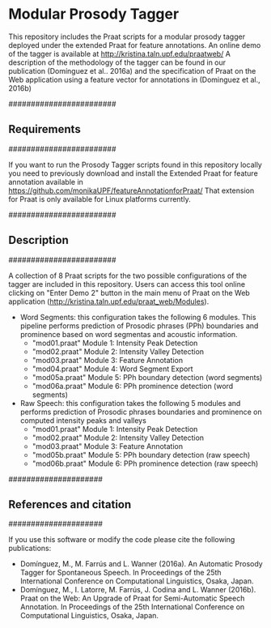 # Modular Prosody Tagger
This repository includes the Praat scripts for a modular prosody tagger deployed under the extended Praat for feature annotations.
An online demo of the tagger is available at http://kristina.taln.upf.edu/praatweb/
A description of the methodology of the tagger can be found in our publication (Domínguez et al.. 2016a) and the specification of Praat on the Web application using a feature vector for annotations in (Dominguez et al., 2016b)

########################
## Requirements
########################

If you want to run the Prosody Tagger scripts found in this repository locally you need to previously download and install the Extended Praat for feature annotation available in https://github.com/monikaUPF/featureAnnotationforPraat/
That extension for Praat is only available for Linux platforms currently.

########################
## Description
########################

A collection of 8 Praat scripts for the two possible configurations of the tagger are included in this repository. Users can access this tool online clicking on "Enter Demo 2" button in the main menu of Praat on the Web application (http://kristina.taln.upf.edu/praat_web/Modules).
  -  Word Segments: this configuration takes the following 6 modules. This pipeline performs prediction of Prosodic phrases (PPh) boundaries and prominence based on word segmentas and acoustic information.
      -  "mod01.praat" Module 1: Intensity Peak Detection
      -  "mod02.praat" Module 2: Intensity Valley Detection
      -  "mod03.praat" Module 3: Feature Annotation
      -  "mod04.praat" Module 4: Word Segment Export
      -  "mod05a.praat" Module 5: PPh boundary detection (word segments)
      -  "mod06a.praat" Module 6: PPh prominence detection (word segments)
  -  Raw Speech: this configuration takes the following 5 modules and performs prediction of Prosodic phrases boundaries and prominence on computed intensity peaks and valleys
      -  "mod01.praat" Module 1: Intensity Peak Detection
      -  "mod02.praat" Module 2: Intensity Valley Detection
      -  "mod03.praat" Module 3: Feature Annotation
      -  "mod05b.praat" Module 5: PPh boundary detection (raw speech)
      -  "mod06b.praat" Module 6: PPh prominence detection (raw speech)

#####################
## References and citation
#####################

If you use this software or modify the code please cite the following publications:

  - Domínguez, M., M. Farrús and L. Wanner (2016a). An Automatic Prosody Tagger for Spontaneous Speech.  In Proceedings of the 25th International Conference on Computational Linguistics, Osaka, Japan.
  - Domínguez, M., I. Latorre, M. Farrús, J. Codina and L. Wanner (2016b). Praat on the Web: An Upgrade of Praat for Semi-Automatic Speech Annotation.  In Proceedings of the 25th International Conference on Computational Linguistics, Osaka, Japan.
